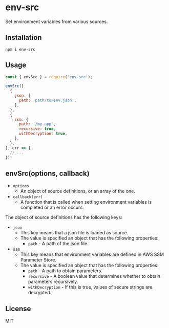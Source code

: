# env-src

Set environment variables from various sources.

## Installation

```
npm i env-src
```

## Usage

``` javascript
const { envSrc } = require('env-src');

envSrc([
  {
    json: {
      path: 'path/to/env.json',
    },
  },
  {
    ssm: {
      path: '/my-app',
      recursive: true,
      withDecryption: true,
    },
  },
], err => {
  // ...
});
```

## envSrc(options, callback)

- `options`
  - An object of source definitions, or an array of the one.
- `callback(err)`
  - A function that is called when setting environment variables is completed or an error occurs.

The object of source definitions has the following keys:

- `json`
  - This key means that a json file is loaded as source.
  - The value is specified an object that has the following properties:
    - `path` - A path of the json file.
- `ssm`
  - This key means that environment variables are defined in AWS SSM Parameter Store.
  - The value is specified an object that has the following properties:
    - `path` - A path to obtain parameters.
    - `recursive` - A boolean value that determines whether to obtain parameters recursively.
    - `withDecryption` - If this is true, values of secure strings are decrypted.

## License

MIT
